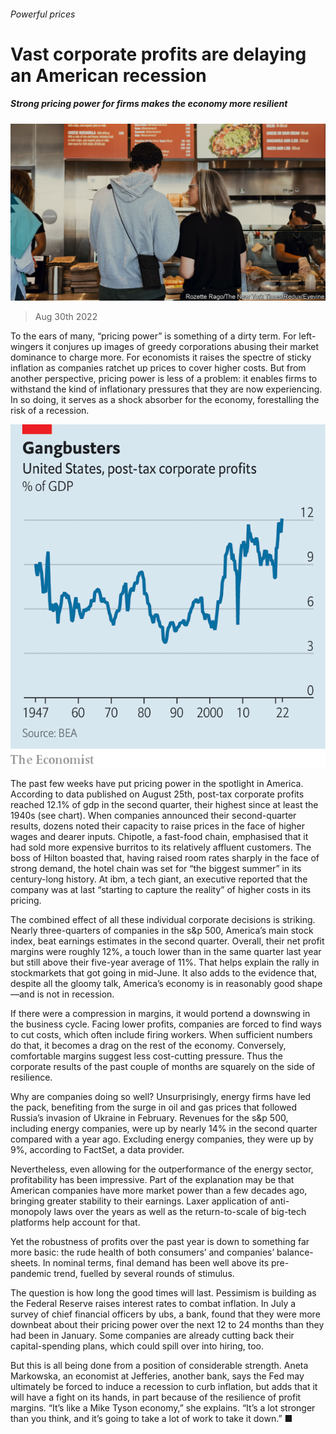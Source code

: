 ###### Powerful prices

# Vast corporate profits are delaying an American recession 

##### Strong pricing power for firms makes the economy more resilient 

![image](images/20220903_FNP501.jpg) 

> Aug 30th 2022 

To the ears of many, “pricing power” is something of a dirty term. For left-wingers it conjures up images of greedy corporations abusing their market dominance to charge more. For economists it raises the spectre of sticky inflation as companies ratchet up prices to cover higher costs. But from another perspective, pricing power is less of a problem: it enables firms to withstand the kind of inflationary pressures that they are now experiencing. In so doing, it serves as a shock absorber for the economy, forestalling the risk of a recession.

![image](images/20220903_FNC690.png) 


The past few weeks have put pricing power in the spotlight in America. According to data published on August 25th, post-tax corporate profits reached 12.1% of gdp in the second quarter, their highest since at least the 1940s (see chart). When companies announced their second-quarter results, dozens noted their capacity to raise prices in the face of higher wages and dearer inputs. Chipotle, a fast-food chain, emphasised that it had sold more expensive burritos to its relatively affluent customers. The boss of Hilton boasted that, having raised room rates sharply in the face of strong demand, the hotel chain was set for “the biggest summer” in its century-long history. At ibm, a tech giant, an executive reported that the company was at last “starting to capture the reality” of higher costs in its pricing.

The combined effect of all these individual corporate decisions is striking. Nearly three-quarters of companies in the s&amp;p 500, America’s main stock index, beat earnings estimates in the second quarter. Overall, their net profit margins were roughly 12%, a touch lower than in the same quarter last year but still above their five-year average of 11%. That helps explain the rally in stockmarkets that got going in mid-June. It also adds to the evidence that, despite all the gloomy talk, America’s economy is in reasonably good shape—and is not in recession.

If there were a compression in margins, it would portend a downswing in the business cycle. Facing lower profits, companies are forced to find ways to cut costs, which often include firing workers. When sufficient numbers do that, it becomes a drag on the rest of the economy. Conversely, comfortable margins suggest less cost-cutting pressure. Thus the corporate results of the past couple of months are squarely on the side of resilience.

Why are companies doing so well? Unsurprisingly, energy firms have led the pack, benefiting from the surge in oil and gas prices that followed Russia’s invasion of Ukraine in February. Revenues for the s&amp;p 500, including energy companies, were up by nearly 14% in the second quarter compared with a year ago. Excluding energy companies, they were up by 9%, according to FactSet, a data provider.

Nevertheless, even allowing for the outperformance of the energy sector, profitability has been impressive. Part of the explanation may be that American companies have more market power than a few decades ago, bringing greater stability to their earnings. Laxer application of anti-monopoly laws over the years as well as the return-to-scale of big-tech platforms help account for that. 

Yet the robustness of profits over the past year is down to something far more basic: the rude health of both consumers’ and companies’ balance-sheets. In nominal terms, final demand has been well above its pre-pandemic trend, fuelled by several rounds of stimulus.

The question is how long the good times will last. Pessimism is building as the Federal Reserve raises interest rates to combat inflation. In July a survey of chief financial officers by ubs, a bank, found that they were more downbeat about their pricing power over the next 12 to 24 months than they had been in January. Some companies are already cutting back their capital-spending plans, which could spill over into hiring, too. 

But this is all being done from a position of considerable strength. Aneta Markowska, an economist at Jefferies, another bank, says the Fed may ultimately be forced to induce a recession to curb inflation, but adds that it will have a fight on its hands, in part because of the resilience of profit margins. “It’s like a Mike Tyson economy,” she explains. “It’s a lot stronger than you think, and it’s going to take a lot of work to take it down.” ■


